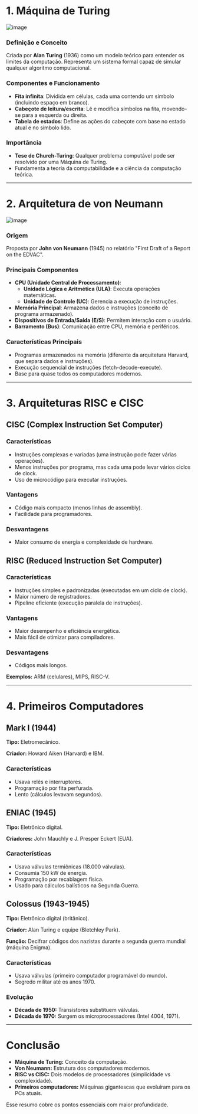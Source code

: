 # 1. Máquina de Turing
![image](https://github.com/user-attachments/assets/7870c0a6-e1e7-4275-8e39-cbacf196ae29)

### Definição e Conceito
Criada por **Alan Turing** (1936) como um modelo teórico para entender os limites da computação. Representa um sistema formal capaz de simular qualquer algoritmo computacional.

### Componentes e Funcionamento
- **Fita infinita**: Dividida em células, cada uma contendo um símbolo (incluindo espaço em branco).
- **Cabeçote de leitura/escrita**: Lê e modifica símbolos na fita, movendo-se para a esquerda ou direita.
- **Tabela de estados**: Define as ações do cabeçote com base no estado atual e no símbolo lido.

### Importância
- **Tese de Church-Turing**: Qualquer problema computável pode ser resolvido por uma Máquina de Turing.
- Fundamenta a teoria da computabilidade e a ciência da computação teórica.

---

# 2. Arquitetura de von Neumann

![image](https://github.com/user-attachments/assets/501fc221-ceae-4c52-bc12-933bf994951c)

### Origem
Proposta por **John von Neumann** (1945) no relatório "First Draft of a Report on the EDVAC".

### Principais Componentes
- **CPU (Unidade Central de Processamento)**:
  - **Unidade Lógica e Aritmética (ULA)**: Executa operações matemáticas.
  - **Unidade de Controle (UC)**: Gerencia a execução de instruções.
- **Memória Principal**: Armazena dados e instruções (conceito de programa armazenado).
- **Dispositivos de Entrada/Saída (E/S)**: Permitem interação com o usuário.
- **Barramento (Bus)**: Comunicação entre CPU, memória e periféricos.

### Características Principais
- Programas armazenados na memória (diferente da arquitetura Harvard, que separa dados e instruções).
- Execução sequencial de instruções (fetch-decode-execute).
- Base para quase todos os computadores modernos.

---

# 3. Arquiteturas RISC e CISC

## CISC (Complex Instruction Set Computer)

### Características
- Instruções complexas e variadas (uma instrução pode fazer várias operações).
- Menos instruções por programa, mas cada uma pode levar vários ciclos de clock.
- Uso de microcódigo para executar instruções.

### Vantagens
- Código mais compacto (menos linhas de assembly).
- Facilidade para programadores.

### Desvantagens
- Maior consumo de energia e complexidade de hardware.

## RISC (Reduced Instruction Set Computer)

### Características
- Instruções simples e padronizadas (executadas em um ciclo de clock).
- Maior número de registradores.
- Pipeline eficiente (execução paralela de instruções).

### Vantagens
- Maior desempenho e eficiência energética.
- Mais fácil de otimizar para compiladores.

### Desvantagens
- Códigos mais longos.

**Exemplos:** ARM (celulares), MIPS, RISC-V.

---

# 4. Primeiros Computadores

## Mark I (1944)
**Tipo:** Eletromecânico.

**Criador:** Howard Aiken (Harvard) e IBM.

### Características
- Usava relés e interruptores.
- Programação por fita perfurada.
- Lento (cálculos levavam segundos).

## ENIAC (1945)
**Tipo:** Eletrônico digital.

**Criadores:** John Mauchly e J. Presper Eckert (EUA).

### Características
- Usava válvulas termiônicas (18.000 válvulas).
- Consumia 150 kW de energia.
- Programação por recablagem física.
- Usado para cálculos balísticos na Segunda Guerra.

## Colossus (1943-1945)
**Tipo:** Eletrônico digital (britânico).

**Criador:** Alan Turing e equipe (Bletchley Park).

**Função:** Decifrar códigos dos nazistas durante a segunda guerra mundial (máquina Enigma).

### Características
- Usava válvulas (primeiro computador programável do mundo).
- Segredo militar até os anos 1970.

### Evolução
- **Década de 1950:** Transistores substituem válvulas.
- **Década de 1970:** Surgem os microprocessadores (Intel 4004, 1971).

---

# Conclusão

- **Máquina de Turing:** Conceito da computação.
- **Von Neumann:** Estrutura dos computadores modernos.
- **RISC vs CISC:** Dois modelos de processadores (simplicidade vs complexidade).
- **Primeiros computadores:** Máquinas gigantescas que evoluíram para os PCs atuais.

Esse resumo cobre os pontos essenciais com maior profundidade.
